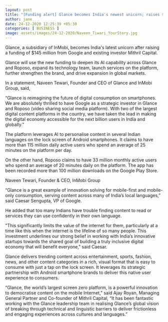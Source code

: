 ```yaml
---
layout: post
title: "[Funding alert] Glance becomes India's newest unicorn; raises $145M from Google and Mithril Capital"
author: jane 
date: 24-12-2020 12:25:39 +05:30 
categories: [ BUSINESS ] 
image: assets/images/24-12-2020/Naveen_Tiwari_YourStory.jpg
---
```

Glance, a subsidiary of InMobi, becomes India's latest unicorn after raising a funding of $145 million from Google and existing investor Mithril Capital.





Glance will use the new funding to deepen its AI capability across Glance and Roposo, expand its technology team, launch services on the platform, further strengthen the brand, and drive expansion in global markets.





In a statement, Naveen Tewari, Founder and CEO of Glance and InMobi Group, said,

“Glance is reimagining the future of digital consumption on smartphones. We are absolutely thrilled to have Google as a strategic investor in Glance and Roposo (video sharing social media platform). With two of the largest digital content platforms in the country, we have taken the lead in making the digital economy accessible for the next billion users in India and globally.”

The platform leverages AI to personalise content in several Indian languages on the lock screen of Android smartphones. It claims to have more than 115 million daily active users who spend an average of 25 minutes on the platform per day.

On the other hand, Roposo claims to have 33 million monthly active users who spend an average of 20 minutes daily on the platform. The app has been recorded more than 100 million downloads on the Google Play Store.

Naveen Tewari, Founder & CEO, InMobi Group

“Glance is a great example of innovation solving for mobile-first and mobile-only consumption, serving content across many of India’s local languages,” said Caesar Sengupta, VP of Google.

He added that too many Indians have trouble finding content to read or services they can use confidently in their own language.





"This significantly limits the value of the internet for them, particularly at a time like this when the internet is the lifeline of so many people. This investment underlines our strong belief in working with India’s innovative startups towards the shared goal of building a truly inclusive digital economy that will benefit everyone," said Caesar.





Glance delivers trending content across entertainment, sports, fashion, news, and other content categories in a rich, visual format that is easy to consume with just a tap on the lock screen. It leverages its strategic partnership with Android smartphone brands to deliver this native user experience to consumers.





“Glance, the world’s largest screen zero platform, is a powerful innovation to democratise content on the mobile Internet,” said Ajay Royan, Managing General Partner and Co-founder of Mithril Capital, “It has been fantastic working with the Glance leadership team in realising Glance’s global vision of breaking through technical and linguistic barriers to deliver frictionless and engaging experiences across cultures and languages.”